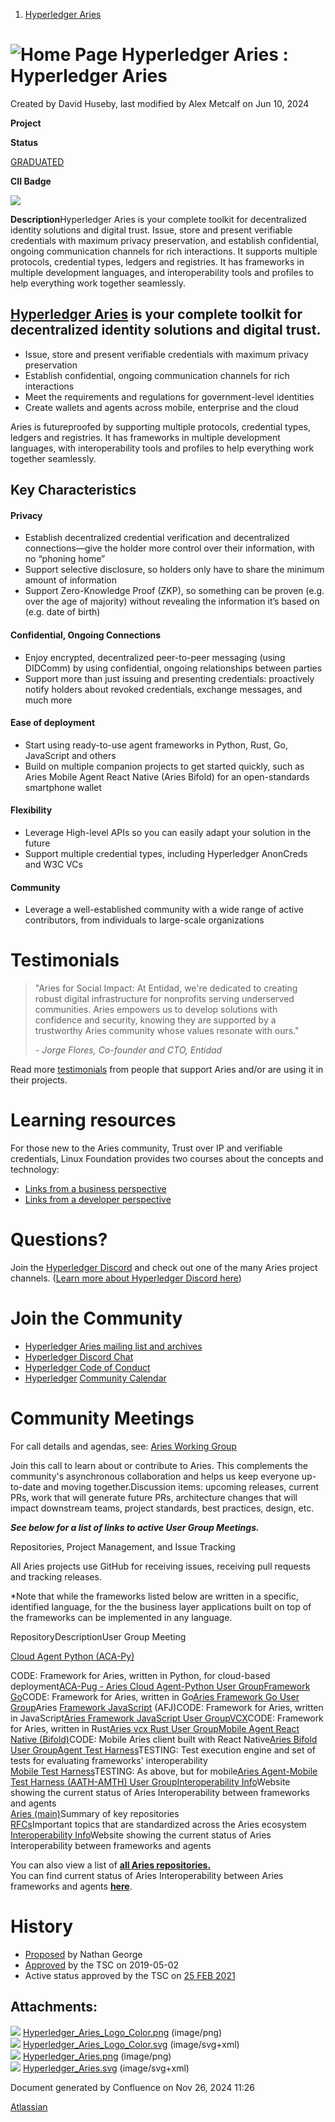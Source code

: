1. [Hyperledger Aries](index.html)

# ![Home Page](images/icons/contenttypes/home_page_16.png) Hyperledger Aries : Hyperledger Aries

Created by David Huseby, last modified by Alex Metcalf on Jun 10, 2024

  **Project**

**Status**

[GRADUATED](https://lf-hyperledger.atlassian.net/wiki/display/HYP/Project+Lifecycle#ProjectLifecycle-incubation)

**CII Badge**

[![](https://bestpractices.coreinfrastructure.org/projects/4088/badge)](https://bestpractices.coreinfrastructure.org/projects/4088/badge)

**Description**Hyperledger Aries is your complete toolkit for decentralized identity solutions and digital trust. Issue, store and present verifiable credentials with maximum privacy preservation, and establish confidential, ongoing communication channels for rich interactions. It supports multiple protocols, credential types, ledgers and registries. It has frameworks in multiple development languages, and interoperability tools and profiles to help everything work together seamlessly.

## [Hyperledger Aries](https://lf-hyperledger.atlassian.net/wiki/spaces/ARIES) is your complete toolkit for decentralized identity solutions and digital trust.

- Issue, store and present verifiable credentials with maximum privacy preservation
- Establish confidential, ongoing communication channels for rich interactions
- Meet the requirements and regulations for government-level identities
- Create wallets and agents across mobile, enterprise and the cloud

Aries is futureproofed by supporting multiple protocols, credential types, ledgers and registries. It has frameworks in multiple development languages, with interoperability tools and profiles to help everything work together seamlessly.

## Key Characteristics

#### Privacy

- Establish decentralized credential verification and decentralized connections—give the holder more control over their information, with no “phoning home”
- Support selective disclosure, so holders only have to share the minimum amount of information
- Support Zero-Knowledge Proof (ZKP), so something can be proven (e.g. over the age of majority) without revealing the information it’s based on (e.g. date of birth)

#### Confidential, Ongoing Connections

- Enjoy encrypted, decentralized peer-to-peer messaging (using DIDComm) by using confidential, ongoing relationships between parties
- Support more than just issuing and presenting credentials: proactively notify holders about revoked credentials, exchange messages, and much more

#### Ease of deployment

- Start using ready-to-use agent frameworks in Python, Rust, Go, JavaScript and others
- Build on multiple companion projects to get started quickly, such as Aries Mobile Agent React Native (Aries Bifold) for an open-standards smartphone wallet

#### Flexibility

- Leverage High-level APIs so you can easily adapt your solution in the future
- Support multiple credential types, including Hyperledger AnonCreds and W3C VCs

#### Community

- Leverage a well-established community with a wide range of active contributors, from individuals to large-scale organizations

# Testimonials

> "Aries for Social Impact: At Entidad, we're dedicated to creating robust digital infrastructure for nonprofits serving underserved communities. Aries empowers us to develop solutions with confidence and security, knowing they are supported by a trustworthy Aries community whose values resonate with ours."
> 
> *- Jorge Flores, Co-founder and CTO, Entidad*

Read more [testimonials](https://lf-hyperledger.atlassian.net/wiki/display/ARIES/Aries+Testimonials) from people that support Aries and/or are using it in their projects.

# Learning resources

For those new to the Aries community, Trust over IP and verifiable credentials, Linux Foundation provides two courses about the concepts and technology:

- [Links from a business perspective](https://lf-hyperledger.atlassian.net/wiki/x/V2MaAQ)
- [Links from a developer perspective](https://lf-hyperledger.atlassian.net/wiki/x/dWMaAQ)

# Questions?

Join the [Hyperledger Discord](https://discord.com/invite/hyperledger) and check out one of the many Aries project channels. ([Learn more about Hyperledger Discord here](https://lf-hyperledger.atlassian.net/wiki/display/HYP/Our+chat+service))

# Join the Community

- [Hyperledger Aries mailing list and archives](https://lists.hyperledger.org/g/aries)
- [Hyperledger Discord Chat](https://discord.com/invite/hyperledger)
- [Hyperledger Code of Conduct](https://lf-hyperledger.atlassian.net/wiki/display/HYP/Hyperledger+Code+of+Conduct)
- [Hyperledger](https://lf-hyperledger.atlassian.net/wiki/display/HYP/Calendar+of+Public+Meetings) [Community Calendar](https://lf-hyperledger.atlassian.net/wiki/display/HYP/Calendar+of+Public+Meetings)

# Community Meetings

For call details and agendas, see: [Aries Working Group](Aries-Working-Group_18481228.html)

Join this call to learn about or contribute to Aries. This complements the community's asynchronous collaboration and helps us keep everyone up-to-date and moving together.Discussion items: upcoming releases, current PRs, work that will generate future PRs, architecture changes that will impact downstream teams, project standards, best practices, design, etc.

***See below for a list of links to active User Group Meetings.***

Repositories, Project Management, and Issue Tracking

All Aries projects use GitHub for receiving issues, receiving pull requests and tracking releases.

\*Note that while the frameworks listed below are written in a specific, identified language, for the the business layer applications built on top of the frameworks can be implemented in any language.

RepositoryDescriptionUser Group Meeting

[Cloud Agent Python (ACA-Py)](https://github.com/hyperledger/aries-cloudagent-python)

CODE: Framework for Aries, written in Python, for cloud-based deployment[ACA-Pug - Aries Cloud Agent-Python User Group](https://lf-hyperledger.atlassian.net/wiki/x/GAwaAQ)[Framework Go](https://github.com/hyperledger/aries-framework-go)CODE: Framework for Aries, written in Go[Aries Framework Go User Group](https://lf-hyperledger.atlassian.net/wiki/x/xgEaAQ)Aries [Framework JavaScript](https://github.com/hyperledger/aries-framework-javascript) (AFJ)CODE: Framework for Aries, written in JavaScript[Aries Framework JavaScript User Group](https://lf-hyperledger.atlassian.net/wiki/x/HwUaAQ)[VCX](https://github.com/hyperledger/aries-vcx)CODE: Framework for Aries, written in Rust[Aries vcx Rust User Group](https://lf-hyperledger.atlassian.net/wiki/x/Z0caAQ)[Mobile Agent React Native (Bifold)](https://github.com/hyperledger/aries-mobile-agent-react-native)CODE: Mobile Aries client built with React Native[Aries Bifold User Group](https://lf-hyperledger.atlassian.net/wiki/x/ZSUaAQ)[Agent Test Harness](https://github.com/hyperledger/aries-agent-test-harness)TESTING: Test execution engine and set of tests for evaluating frameworks' interoperability  
[Mobile Test Harness](https://github.com/hyperledger/aries-mobile-test-harness)TESTING: As above, but for mobile[Aries Agent-Mobile Test Harness (AATH-AMTH) User Group](https://lf-hyperledger.atlassian.net/wiki/x/TjsaAQ)[Interoperability Info](https://aries-interop.info)Website showing the current status of Aries Interoperability between frameworks and agents  
[Aries (main)](https://github.com/hyperledger/aries)Summary of key repositories  
[RFCs](https://github.com/hyperledger/aries-rfcs)Important topics that are standardized across the Aries ecosystem  
[Interoperability Info](https://aries-interop.info)Website showing the current status of Aries Interoperability between frameworks and agents

You can also view a list of **[all Aries repositories.](https://github.com/hyperledger?utf8=%E2%9C%93&q=aries&type=&language=)**  
You can find current status of Aries Interoperability between Aries frameworks and agents [**here**](https://aries-interop.info). 

# History

- [Proposed](https://lf-hyperledger.atlassian.net/wiki/display/HYP/Hyperledger+Aries+Proposal) by Nathan George
- [Approved](https://lf-hyperledger.atlassian.net/wiki/display/HYP/2019+05+02+TSC+Minutes) by the TSC on 2019-05-02
- Active status approved by the TSC on [25 FEB 2021](https://lf-hyperledger.atlassian.net/wiki/spaces/TSC/pages/21441240/2021+02+25+TSC+Meeting+Record)

## Attachments:

![](images/icons/bullet_blue.gif) [Hyperledger\_Aries\_Logo\_Color.png](attachments/18481154/18511687.png) (image/png)  
![](images/icons/bullet_blue.gif) [Hyperledger\_Aries\_Logo\_Color.svg](attachments/18481154/18512068.svg) (image/svg+xml)  
![](images/icons/bullet_blue.gif) [Hyperledger\_Aries.png](attachments/18481154/18519304.png) (image/png)  
![](images/icons/bullet_blue.gif) [Hyperledger\_Aries.svg](attachments/18481154/18519306.svg) (image/svg+xml)

Document generated by Confluence on Nov 26, 2024 11:26

[Atlassian](http://www.atlassian.com/)

